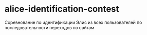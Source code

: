 # alice-identification-contest
Соревнование по идентификации Элис из всех пользователей по последовательности переходов по сайтам
